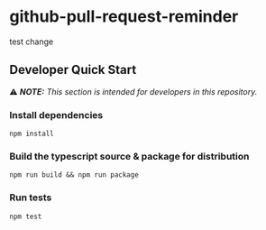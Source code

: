 # github-pull-request-reminder


test change


## Developer Quick Start

⚠️ _**NOTE:** This section is intended for developers in this repository._

### Install dependencies

```shell
npm install
```

### Build the typescript source & package for distribution

```shell
npm run build && npm run package
```

### Run tests

```shell
npm test
```
